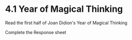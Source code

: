 # 4.1 Year of Magical Thinking

Read the first half of Joan Didion's Year of Magical Thinking

Complete the Response sheet
